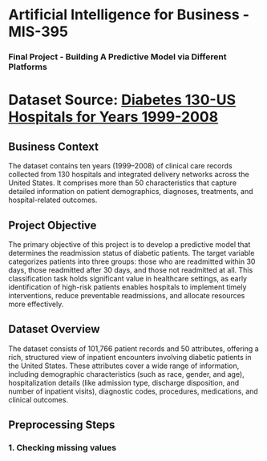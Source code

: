 # Artificial Intelligence for Business - MIS-395
### Final Project - Building A Predictive Model via Different Platforms

# Dataset Source: [Diabetes 130-US Hospitals for Years 1999-2008](https://archive.ics.uci.edu/dataset/296/diabetes+130-us+hospitals+for+years+1999-2008)

## Business Context

The dataset contains ten years (1999–2008) of clinical care records collected from 130 hospitals and integrated delivery networks across the United States. It comprises more than 50 characteristics that capture detailed information on patient demographics, diagnoses, treatments, and hospital-related outcomes.

## Project Objective

The primary objective of this project is to develop a predictive model that determines the readmission status of diabetic patients. The target variable categorizes patients into three groups: those who are readmitted within 30 days, those readmitted after 30 days, and those not readmitted at all. This classification task holds significant value in healthcare settings, as early identification of high-risk patients enables hospitals to implement timely interventions, reduce preventable readmissions, and allocate resources more effectively.

## Dataset Overview

The dataset consists of 101,766 patient records and 50 attributes, offering a rich, structured view of inpatient encounters involving diabetic patients in the United States. These attributes cover a wide range of information, including demographic characteristics (such as race, gender, and age), hospitalization details (like admission type, discharge disposition, and number of inpatient visits), diagnostic codes, procedures, medications, and clinical outcomes. 

## Preprocessing Steps

### 1. Checking missing values

